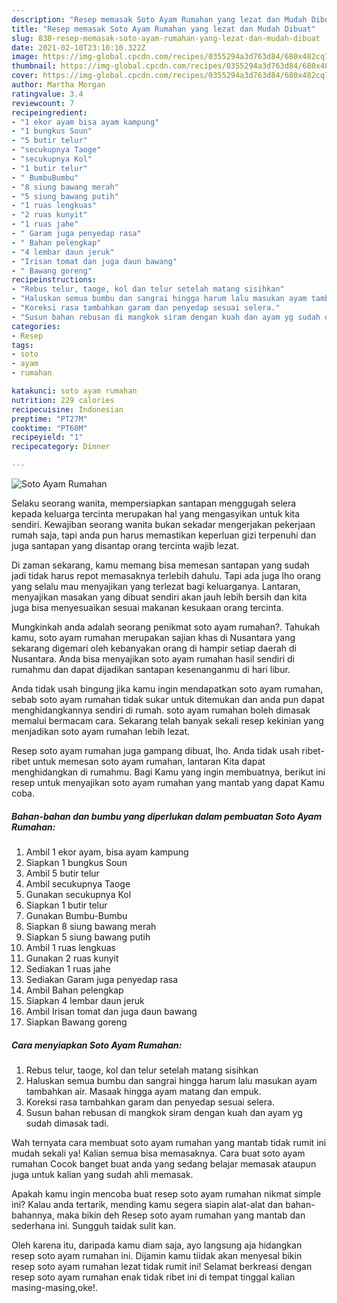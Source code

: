 ```yaml
---
description: "Resep memasak Soto Ayam Rumahan yang lezat dan Mudah Dibuat"
title: "Resep memasak Soto Ayam Rumahan yang lezat dan Mudah Dibuat"
slug: 838-resep-memasak-soto-ayam-rumahan-yang-lezat-dan-mudah-dibuat
date: 2021-02-10T23:10:10.322Z
image: https://img-global.cpcdn.com/recipes/0355294a3d763d84/680x482cq70/soto-ayam-rumahan-foto-resep-utama.jpg
thumbnail: https://img-global.cpcdn.com/recipes/0355294a3d763d84/680x482cq70/soto-ayam-rumahan-foto-resep-utama.jpg
cover: https://img-global.cpcdn.com/recipes/0355294a3d763d84/680x482cq70/soto-ayam-rumahan-foto-resep-utama.jpg
author: Martha Morgan
ratingvalue: 3.4
reviewcount: 7
recipeingredient:
- "1 ekor ayam bisa ayam kampung"
- "1 bungkus Soun"
- "5 butir telur"
- "secukupnya Taoge"
- "secukupnya Kol"
- "1 butir telur"
- " BumbuBumbu"
- "8 siung bawang merah"
- "5 siung bawang putih"
- "1 ruas lengkuas"
- "2 ruas kunyit"
- "1 ruas jahe"
- " Garam juga penyedap rasa"
- " Bahan pelengkap"
- "4 lembar daun jeruk"
- "Irisan tomat dan juga daun bawang"
- " Bawang goreng"
recipeinstructions:
- "Rebus telur, taoge, kol dan telur setelah matang sisihkan"
- "Haluskan semua bumbu dan sangrai hingga harum lalu masukan ayam tambahkan air. Masaak hingga ayam matang dan empuk."
- "Koreksi rasa tambahkan garam dan penyedap sesuai selera."
- "Susun bahan rebusan di mangkok siram dengan kuah dan ayam yg sudah dimasak tadi."
categories:
- Resep
tags:
- soto
- ayam
- rumahan

katakunci: soto ayam rumahan 
nutrition: 229 calories
recipecuisine: Indonesian
preptime: "PT27M"
cooktime: "PT60M"
recipeyield: "1"
recipecategory: Dinner

---
```



![Soto Ayam Rumahan](https://img-global.cpcdn.com/recipes/0355294a3d763d84/680x482cq70/soto-ayam-rumahan-foto-resep-utama.jpg)

Selaku seorang wanita, mempersiapkan santapan menggugah selera kepada keluarga tercinta merupakan hal yang mengasyikan untuk kita sendiri. Kewajiban seorang  wanita bukan sekadar mengerjakan pekerjaan rumah saja, tapi anda pun harus memastikan keperluan gizi terpenuhi dan juga santapan yang disantap orang tercinta wajib lezat.

Di zaman  sekarang, kamu memang bisa memesan santapan yang sudah jadi tidak harus repot memasaknya terlebih dahulu. Tapi ada juga lho orang yang selalu mau menyajikan yang terlezat bagi keluarganya. Lantaran, menyajikan masakan yang dibuat sendiri akan jauh lebih bersih dan kita juga bisa menyesuaikan sesuai makanan kesukaan orang tercinta. 



Mungkinkah anda adalah seorang penikmat soto ayam rumahan?. Tahukah kamu, soto ayam rumahan merupakan sajian khas di Nusantara yang sekarang digemari oleh kebanyakan orang di hampir setiap daerah di Nusantara. Anda bisa menyajikan soto ayam rumahan hasil sendiri di rumahmu dan dapat dijadikan santapan kesenanganmu di hari libur.

Anda tidak usah bingung jika kamu ingin mendapatkan soto ayam rumahan, sebab soto ayam rumahan tidak sukar untuk ditemukan dan anda pun dapat menghidangkannya sendiri di rumah. soto ayam rumahan boleh dimasak memalui bermacam cara. Sekarang telah banyak sekali resep kekinian yang menjadikan soto ayam rumahan lebih lezat.

Resep soto ayam rumahan juga gampang dibuat, lho. Anda tidak usah ribet-ribet untuk memesan soto ayam rumahan, lantaran Kita dapat menghidangkan di rumahmu. Bagi Kamu yang ingin membuatnya, berikut ini resep untuk menyajikan soto ayam rumahan yang mantab yang dapat Kamu coba.

<!--inarticleads1-->

##### Bahan-bahan dan bumbu yang diperlukan dalam pembuatan Soto Ayam Rumahan:

1. Ambil 1 ekor ayam, bisa ayam kampung
1. Siapkan 1 bungkus Soun
1. Ambil 5 butir telur
1. Ambil secukupnya Taoge
1. Gunakan secukupnya Kol
1. Siapkan 1 butir telur
1. Gunakan  Bumbu-Bumbu
1. Siapkan 8 siung bawang merah
1. Siapkan 5 siung bawang putih
1. Ambil 1 ruas lengkuas
1. Gunakan 2 ruas kunyit
1. Sediakan 1 ruas jahe
1. Sediakan  Garam juga penyedap rasa
1. Ambil  Bahan pelengkap
1. Siapkan 4 lembar daun jeruk
1. Ambil Irisan tomat dan juga daun bawang
1. Siapkan  Bawang goreng




<!--inarticleads2-->

##### Cara menyiapkan Soto Ayam Rumahan:

1. Rebus telur, taoge, kol dan telur setelah matang sisihkan
1. Haluskan semua bumbu dan sangrai hingga harum lalu masukan ayam tambahkan air. Masaak hingga ayam matang dan empuk.
1. Koreksi rasa tambahkan garam dan penyedap sesuai selera.
1. Susun bahan rebusan di mangkok siram dengan kuah dan ayam yg sudah dimasak tadi.




Wah ternyata cara membuat soto ayam rumahan yang mantab tidak rumit ini mudah sekali ya! Kalian semua bisa memasaknya. Cara buat soto ayam rumahan Cocok banget buat anda yang sedang belajar memasak ataupun juga untuk kalian yang sudah ahli memasak.

Apakah kamu ingin mencoba buat resep soto ayam rumahan nikmat simple ini? Kalau anda tertarik, mending kamu segera siapin alat-alat dan bahan-bahannya, maka bikin deh Resep soto ayam rumahan yang mantab dan sederhana ini. Sungguh taidak sulit kan. 

Oleh karena itu, daripada kamu diam saja, ayo langsung aja hidangkan resep soto ayam rumahan ini. Dijamin kamu tiidak akan menyesal bikin resep soto ayam rumahan lezat tidak rumit ini! Selamat berkreasi dengan resep soto ayam rumahan enak tidak ribet ini di tempat tinggal kalian masing-masing,oke!.

